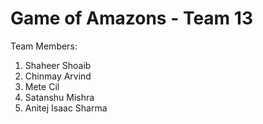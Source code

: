 # Game of Amazons - Team 13

Team Members:
1. Shaheer Shoaib
2. Chinmay Arvind
3. Mete Cil
4. Satanshu Mishra
5. Anitej Isaac Sharma
